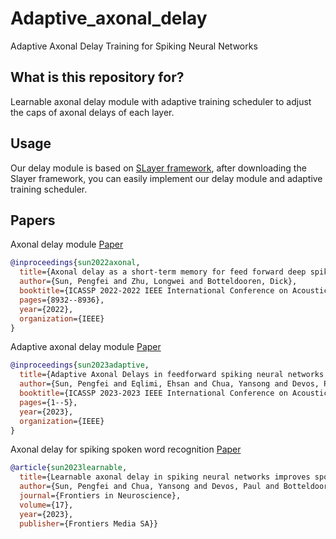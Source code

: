 # Adaptive_axonal_delay
Adaptive Axonal Delay Training for Spiking Neural Networks

## **What is this repository for?**

Learnable axonal delay module with adaptive training scheduler to adjust the caps of axonal delays of each layer.

## **Usage**

Our delay module is based on [SLayer framework](https://github.com/bamsumit/slayerPytorch), after downloading the Slayer framework, 
you can easily implement our delay module and adaptive training scheduler.

## **Papers**
Axonal delay module [Paper](https://www.frontiersin.org/articles/10.3389/fnins.2023.1275944/full)

```bibtex
@inproceedings{sun2022axonal,
  title={Axonal delay as a short-term memory for feed forward deep spiking neural networks},
  author={Sun, Pengfei and Zhu, Longwei and Botteldooren, Dick},
  booktitle={ICASSP 2022-2022 IEEE International Conference on Acoustics, Speech and Signal Processing (ICASSP)},
  pages={8932--8936},
  year={2022},
  organization={IEEE}
}
```

Adaptive axonal delay module [Paper]([https://www.frontiersin.org/articles/10.3389/fnins.2023.1275944/full](https://ieeexplore.ieee.org/abstract/document/10094768))

```bibtex
@inproceedings{sun2023adaptive,
  title={Adaptive Axonal Delays in feedforward spiking neural networks for accurate spoken word recognition},
  author={Sun, Pengfei and Eqlimi, Ehsan and Chua, Yansong and Devos, Paul and Botteldooren, Dick},
  booktitle={ICASSP 2023-2023 IEEE International Conference on Acoustics, Speech and Signal Processing (ICASSP)},
  pages={1--5},
  year={2023},
  organization={IEEE}
}
```

Axonal delay for spiking spoken word recognition [Paper](https://www.frontiersin.org/articles/10.3389/fnins.2023.1275944/full)

```bibtex
@article{sun2023learnable,
  title={Learnable axonal delay in spiking neural networks improves spoken word recognition},
  author={Sun, Pengfei and Chua, Yansong and Devos, Paul and Botteldooren, Dick},
  journal={Frontiers in Neuroscience},
  volume={17},
  year={2023},
  publisher={Frontiers Media SA}}
```
